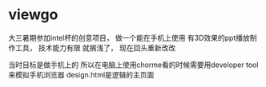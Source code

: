 viewgo
======

大三暑期参加intel杯的创意项目，
做一个能在手机上使用
有3D效果的ppt播放制作工具，
技术能力有限 就搁浅了，
现在回头重新改改

当时目标是做手机上的
所以在电脑上使用chorme看的时候需要用developer tool来模拟手机浏览器
design.html是逻辑的主页面
